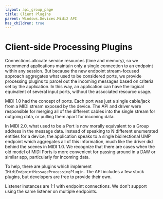 ```yaml
---
layout: api_group_page
title: Client Plugins
parent: Windows.Devices.Midi2 API
has_children: true
---
```


# Client-side Processing Plugins

Connections allocate service resources (time and memory), so we recommend applications maintain only a single connection to an endpoint within any session. But because the new endpoint stream-focused approach aggregates what used to be considered ports, we provide processing plugins to parcel out the incoming messages based on criteria set by the application. In this way, an application can have the logical equivalent of several input ports, without the associated resource usage.

MIDI 1.0 had the concept of ports. Each port was just a single cable/jack from a MIDI stream exposed by the device. The API and driver were responsible for merging all of the different cables into the single stream for outgoing data, or pulling them apart for incoming data.

In MIDI 2.0, what used to be a Port is now morally equivalent to a Group address in the message data. Instead of speaking to N different enumerated entities for a device, the application speaks to a single bidirectional UMP endpoint which aggregates all of this information, much like the driver did behind the scenes in MIDI 1.0. We recognize that there are cases when the old model of MIDI Ports is more convenient for passing around in a DAW or similar app, particularly for incoming data. 

To help, there are plugins which implement `IMidiEndpointMessageProcessingPlugin`. The API includes a few stock plugins, but developers are free to provide their own.

Listener instances are 1:1 with endpoint connections. We don't support using the same listener on multiple endpoints.

